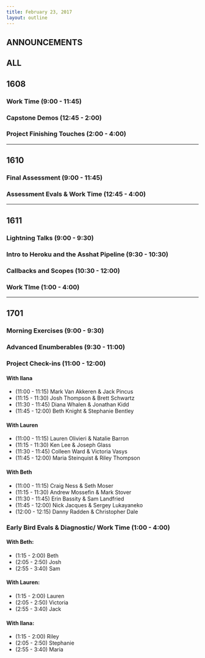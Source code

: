 ```yaml
---
title: February 23, 2017
layout: outline
---
```


## ANNOUNCEMENTS

## ALL

## 1608

### Work Time (9:00 - 11:45)

### Capstone Demos (12:45 - 2:00)

### Project Finishing Touches (2:00 - 4:00)

***

## 1610

### Final Assessment (9:00 - 11:45)

### Assessment Evals & Work Time (12:45 - 4:00)

***

## 1611

### Lightning Talks (9:00 - 9:30)

### Intro to Heroku and the Asshat Pipeline (9:30 - 10:30)

### Callbacks and Scopes (10:30 - 12:00)

### Work TIme (1:00 - 4:00)

***

## 1701

### Morning Exercises (9:00 - 9:30)

### Advanced Enumberables (9:30 - 11:00)

### Project Check-ins (11:00 - 12:00)

#### With Ilana

*   (11:00 - 11:15) Mark Van Akkeren & Jack Pincus
*   (11:15 - 11:30) Josh Thompson & Brett Schwartz
*   (11:30 - 11:45) Diana Whalen & Jonathan Kidd
*   (11:45 - 12:00) Beth Knight & Stephanie Bentley

#### With Lauren

*   (11:00 - 11:15) Lauren Olivieri & Natalie Barron
*   (11:15 - 11:30) Ken Lee & Joseph Glass
*   (11:30 - 11:45) Colleen Ward & Victoria Vasys
*   (11:45 - 12:00) Maria Steinquist & Riley Thompson

#### With Beth

*   (11:00 - 11:15) Craig Ness & Seth Moser
*   (11:15 - 11:30) Andrew Mossefin & Mark Stover
*   (11:30 - 11:45) Erin Bassity & Sam Landfried
*   (11:45 - 12:00) Nick Jacques & Sergey Lukayaneko
*   (12:00 - 12:15) Danny Radden & Christopher Dale


### Early Bird Evals & Diagnostic/ Work Time (1:00 - 4:00)

#### With Beth:

*   (1:15 - 2:00) Beth
*   (2:05 - 2:50) Josh
*   (2:55 - 3:40) Sam

#### With Lauren:

*   (1:15 - 2:00) Lauren
*   (2:05 - 2:50) Victoria
*   (2:55 - 3:40) Jack

#### With Ilana:

*   (1:15 - 2:00) Riley
*   (2:05 - 2:50) Stephanie
*   (2:55 - 3:40) Maria
